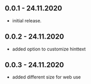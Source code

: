 ## 0.0.1 - 24.11.2020

* initial release.

## 0.0.2 - 24.11.2020

* added option to customize hinttext

## 0.0.3 - 24.11.2020

* added different size for web use